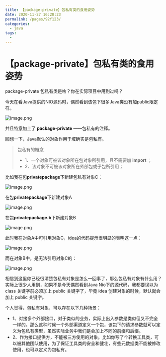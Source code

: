 ```yaml
---
title: 【package-private】包私有类的食用姿势
date: 2020-11-27 16:28:23
permalink: /pages/92f123/
categories:
  - java
tags:
  - 
---
```

# 【package-private】包私有类的食用姿势

package-private 包私有类是啥？你在实际项目中用到过吗？

<!-- more -->

今天在看Java提供的NIO源码时，偶然看到该包下很多Java类没有加public限定符。

![image.png](https://image.studying.icu/image_1606465257809.png-zjoin.image)

并且特意加上了 **package-private** ——包私有的注释。

回想一下，Java默认的对象作用于域确实是包私有。

>包私有的概念
>- 1、一个对象可被该对象所在包对象所引用，且不需要加 **import** ；
>- 2、该对象不可被该对象所在外部包或子包所引用；

比如我在包**privatepackage**下新建包私有对象C：

![image.png](https://image.studying.icu/image_1606466089584.png-zjoin.image)

在包**privatepackage**下新建对象A

![image.png](https://image.studying.icu/image_1606466063962.png-zjoin.image)

在包**privatepackage.b**下新建对象B

![image.png](https://image.studying.icu/image_1606466040985.png-zjoin.image)

此时我在对象A中可引用对象C，idea的代码提示很明显的表明这一点：

![image.png](https://image.studying.icu/image_1606466189853.png-zjoin.image)

而在对象B中，是无法引用对象C的：

![image.png](https://image.studying.icu/image_1606466253669.png-zjoin.image)

相信到这里你已经很清楚包私有对象是怎么一回事了，那么包私有对象有什么用？实际上很少人用到，如果不是今天偶然看到Java Nio下的源代码，我都要误以为 class 关键字前必须加上 public 关键字了，毕竟 idea 创建对象的时候，默认就会加上 public 关键字。

个人觉得，包私有对象，可以存在以下几种场景：
- 1、对接多个外部接口，对于类似的业务，实际上出入参数是类似但又不完全一样的。那么这种时候一个外部渠道定义一个包，该包下的请求参数就可以定义为包私有类型，虽然实际业务中我们是会加上不同的前缀和后缀。
- 2、作为接口提供方，不能被三方使用的对象。比如你写了个转换工具类，可以被其他团队使用，为了保证工具类的安全和健壮，有些元数据类不能被修改使用，也可以定义为包私有。

<Vssue  />